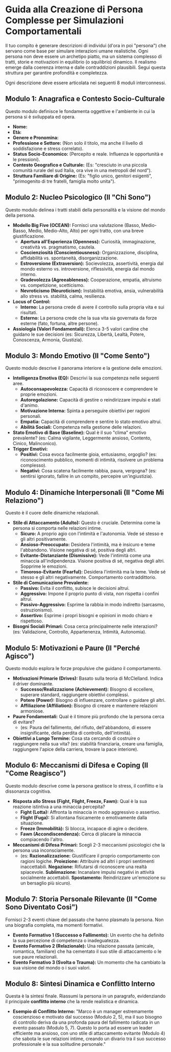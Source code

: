 # Guida alla Creazione di Persona Complesse per Simulazioni Comportamentali

Il tuo compito è generare descrizioni di individui (d'ora in poi "persona") che servano come base per simulare interazioni umane realistiche. Ogni persona non deve essere un archetipo piatto, ma un sistema complesso di tratti, storie e motivazioni in equilibrio (o squilibrio) dinamico. Il realismo emerge dalla coerenza interna e dalle contraddizioni plausibili. Segui questa struttura per garantire profondità e completezza.

Ogni descrizione deve essere articolata nei seguenti 8 moduli interconnessi.

## Modulo 1: Anagrafica e Contesto Socio-Culturale

Questo modulo definisce le fondamenta oggettive e l'ambiente in cui la persona si è sviluppata ed opera.

* **Nome:**
* **Età:**
* **Genere e Pronomina:**
* **Professione e Settore:** (Non solo il titolo, ma anche il livello di soddisfazione e stress correlato).
* **Status Socio-Economico:** (Percepito e reale. Influenza le opportunità e le pressioni).
* **Contesto Geografico e Culturale:** (Es: "cresciuto in una piccola comunità rurale del sud Italia, ora vive in una metropoli del nord").
* **Struttura Familiare di Origine:** (Es: "figlio unico, genitori esigenti", "primogenito di tre fratelli, famiglia molto unita").

## Modulo 2: Nucleo Psicologico (Il "Chi Sono")

Questo modulo delinea i tratti stabili della personalità e la visione del mondo della persona.

* **Modello Big Five (OCEAN):** Fornisci una valutazione (Basso, Medio-Basso, Medio, Medio-Alto, Alto) per ogni tratto, con una breve giustificazione.
    * **Apertura all'Esperienza (Openness):** Curiosità, immaginazione, creatività vs. pragmatismo, cautela.
    * **Coscienziosità (Conscientiousness):** Organizzazione, disciplina, affidabilità vs. spontaneità, disorganizzazione.
    * **Estroversione (Extraversion):** Socievolezza, assertività, energia dal mondo esterno vs. introversione, riflessività, energia dal mondo interno.
    * **Gradevolezza (Agreeableness):** Cooperazione, empatia, altruismo vs. competizione, scetticismo.
    * **Nevroticismo (Neuroticism):** Instabilità emotiva, ansia, vulnerabilità allo stress vs. stabilità, calma, resilienza.
* **Locus of Control:**
    * **Interno:** La persona crede di avere il controllo sulla propria vita e sui risultati.
    * **Esterno:** La persona crede che la sua vita sia governata da forze esterne (fato, fortuna, altre persone).
* **Assiologia (Valori Fondamentali):** Elenca 3-5 valori cardine che guidano le sue decisioni (es: Sicurezza, Libertà, Lealtà, Potere, Conoscenza, Armonia, Giustizia).

## Modulo 3: Mondo Emotivo (Il "Come Sento")

Questo modulo descrive il panorama interiore e la gestione delle emozioni.

* **Intelligenza Emotiva (EQ):** Descrivi la sua competenza nelle seguenti aree.
    * **Autoconsapevolezza:** Capacità di riconoscere e comprendere le proprie emozioni.
    * **Autoregolazione:** Capacità di gestire o reindirizzare impulsi e stati d'animo.
    * **Motivazione Interna:** Spinta a perseguire obiettivi per ragioni personali.
    * **Empatia:** Capacità di comprendere e sentire lo stato emotivo altrui.
    * **Abilità Sociali:** Competenza nella gestione delle relazioni.
* **Stato Emotivo di Base (Baseline):** Qual è il suo "clima" emotivo prevalente? (es: Calma vigilante, Leggermente ansioso, Contento, Cinico, Malinconico).
* **Trigger Emotivi:**
    * **Positivi:** Cosa evoca facilmente gioia, entusiasmo, orgoglio? (es: riconoscimento pubblico, momenti di intimità, risolvere un problema complesso).
    * **Negativi:** Cosa scatena facilmente rabbia, paura, vergogna? (es: sentirsi ignorato, fallire in un compito, percepire un'ingiustizia).

## Modulo 4: Dinamiche Interpersonali (Il "Come Mi Relaziono")

Questo è il cuore delle dinamiche relazionali.

* **Stile di Attaccamento (Adulto):** Questo è cruciale. Determina come la persona si comporta nelle relazioni intime.
    * **Sicuro:** A proprio agio con l'intimità e l'autonomia. Vede sé stesso e gli altri positivamente.
    * **Ansioso-Preoccupato:** Desidera l'intimità, ma è insicuro e teme l'abbandono. Visione negativa di sé, positiva degli altri.
    * **Evitante-Distanziante (Dismissive):** Vede l'intimità come una minaccia all'indipendenza. Visione positiva di sé, negativa degli altri. Sopprime le emozioni.
    * **Timoroso-Evitante (Fearful):** Desidera l'intimità ma la teme. Vede sé stesso e gli altri negativamente. Comportamento contraddittorio.
* **Stile di Comunicazione Prevalente:**
    * **Passivo:** Evita il conflitto, subisce le decisioni altrui.
    * **Aggressivo:** Impone il proprio punto di vista, non rispetta i confini altrui.
    * **Passivo-Aggressivo:** Esprime la rabbia in modo indiretto (sarcasmo, ostruzionismo).
    * **Assertivo:** Esprime i propri bisogni e opinioni in modo chiaro e rispettoso.
* **Bisogni Sociali Primari:** Cosa cerca principalmente nelle interazioni? (es: Validazione, Controllo, Appartenenza, Intimità, Autonomia).

## Modulo 5: Motivazioni e Paure (Il "Perché Agisco")

Questo modulo esplora le forze propulsive che guidano il comportamento.

* **Motivazioni Primarie (Drives):** Basato sulla teoria di McClelland. Indica il driver dominante.
    * **Successo/Realizzazione (Achievement):** Bisogno di eccellere, superare standard, raggiungere obiettivi complessi.
    * **Potere (Power):** Bisogno di influenzare, controllare o guidare gli altri.
    * **Affiliazione (Affiliation):** Bisogno di creare e mantenere relazioni armoniose.
* **Paure Fondamentali:** Qual è il timore più profondo che la persona cerca di evitare?
    * (es: Paura del fallimento, del rifiuto, dell'abbandono, di essere insignificante, della perdita di controllo, dell'intimità).
* **Obiettivi a Lungo Termine:** Cosa sta cercando di costruire o raggiungere nella sua vita? (es: stabilità finanziaria, creare una famiglia, raggiungere l'apice della carriera, trovare la pace interiore).

## Modulo 6: Meccanismi di Difesa e Coping (Il "Come Reagisco")

Questo modulo descrive come la persona gestisce lo stress, il conflitto e la dissonanza cognitiva.

* **Risposta allo Stress (Fight, Flight, Freeze, Fawn):** Qual è la sua reazione istintiva a una minaccia percepita?
    * **Fight (Lotta):** Affronta la minaccia in modo aggressivo o assertivo.
    * **Flight (Fuga):** Si allontana fisicamente o emotivamente dalla situazione.
    * **Freeze (Immobilità):** Si blocca, incapace di agire o decidere.
    * **Fawn (Accondiscendenza):** Cerca di placare la minaccia compiacendo l'altro.
* **Meccanismi di Difesa Primari:** Scegli 2-3 meccanismi psicologici che la persona usa inconsciamente.
    * (es: **Razionalizzazione:** Giustificare il proprio comportamento con ragioni logiche. **Proiezione:** Attribuire ad altri i propri sentimenti inaccettabili. **Negazione:** Rifiutarsi di riconoscere una realtà spiacevole. **Sublimazione:** Incanalare impulsi negativi in attività socialmente accettabili. **Spostamento:** Reindirizzare un'emozione su un bersaglio più sicuro).

## Modulo 7: Storia Personale Rilevante (Il "Come Sono Diventato Così")

Fornisci 2-3 eventi chiave del passato che hanno plasmato la persona. Non una biografia completa, ma momenti formativi.

* **Evento Formativo 1 (Successo o Fallimento):** Un evento che ha definito la sua percezione di competenza o inadeguatezza.
* **Evento Formativo 2 (Relazionale):** Una relazione passata (amicale, romantica, familiare) che ha cementato il suo stile di attaccamento o le sue paure relazionali.
* **Evento Formativo 3 (Svolta o Trauma):** Un momento che ha cambiato la sua visione del mondo o i suoi valori.

## Modulo 8: Sintesi Dinamica e Conflitto Interno

Questa è la sintesi finale. Riassumi la persona in un paragrafo, evidenziando il principale **conflitto interno** che la rende realistica e dinamica.

* **Esempio di Conflitto Interno:** "Marco è un manager estremamente coscienzioso e motivato dal successo (Modulo 2, 5), ma il suo bisogno di controllo deriva da una profonda paura del fallimento radicata in un evento passato (Modulo 5, 7). Questo lo porta ad essere un leader efficiente ma ansioso, con uno stile di attaccamento evitante (Modulo 4) che sabota le sue relazioni intime, creando un divario tra il suo successo professionale e la sua solitudine personale."